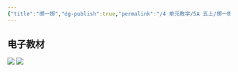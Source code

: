```yaml
---
{"title":"掷一掷","dg-publish":true,"permalink":"/4 单元教学/5A 五上/掷一掷/","dgPassFrontmatter":true,"noteIcon":""}
---
```



## 电子教材

<p class="grid-4">
	<img loading="lazy" decoding="async" src="https://book.pep.com.cn/1221001501141/files/mobile/56.jpg">
	<img loading="lazy" decoding="async" src="https://book.pep.com.cn/1221001501141/files/mobile/57.jpg">
</p>